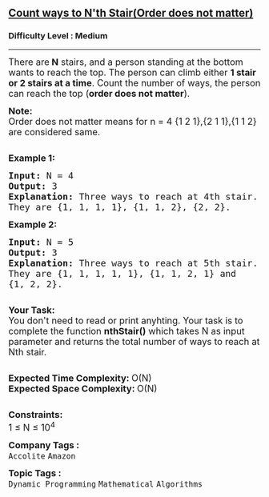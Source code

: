 <h2><a href="https://practice.geeksforgeeks.org/problems/count-ways-to-nth-stairorder-does-not-matter5639/1?utm_source=gfg&utm_medium=article&utm_campaign=bottom_sticky_on_article">Count ways to N'th Stair(Order does not matter)</a></h2><h3>Difficulty Level : Medium</h3><hr><div class="problems_problem_content__Xm_eO"><p><span style="font-size:18px">There are<strong> N</strong> stairs, and a person standing at the bottom wants to reach the top. The person can climb either <strong>1 stair or 2 stairs at a time</strong>. Count the number of ways, the person can reach the top (<strong>order does not matter</strong>).</span></p>

<p><span style="font-size:18px"><strong>Note:</strong><br>
Order does not matter means for n = 4 {1 2 1},{2 1 1},{1 1 2} are considered same.</span><br>
&nbsp;</p>

<p><span style="font-size:18px"><strong>Example 1:</strong></span></p>

<pre><span style="font-size:18px"><strong>Input: </strong>N =<strong> </strong>4
<strong>Output: </strong>3
<strong>Explanation:</strong>&nbsp;Three ways to reach at 4th stair.
They are {1, 1, 1, 1}, {1, 1, 2}, {2, 2}.</span>
</pre>

<p><span style="font-size:18px"><strong>Example 2:</strong></span></p>

<pre><span style="font-size:18px"><strong>Input: </strong>N = 5
<strong>Output: </strong>3
<strong>Explanation: </strong>Three ways to reach at 5th stair.
They are {1, 1, 1, 1, 1}, {1, 1, 2, 1} and
{1, 2, 2}.</span>
</pre>

<p><br>
<span style="font-size:18px"><strong>Your Task:</strong><br>
You don't need to read or print anyhting. Your task is to complete the function&nbsp;<strong>nthStair()</strong>&nbsp;which takes N as input parameter and returns the total number of ways to reach at Nth stair.</span><br>
&nbsp;</p>

<p><span style="font-size:18px"><strong>Expected Time Complexity:&nbsp;</strong>O(N)<br>
<strong>Expected Space Complexity:&nbsp;</strong>O(N)</span><br>
&nbsp;</p>

<p><span style="font-size:18px"><strong>Constraints:</strong><br>
1 ≤ N ≤ 10<sup>4</sup></span></p>
</div><p><span style=font-size:18px><strong>Company Tags : </strong><br><code>Accolite</code>&nbsp;<code>Amazon</code>&nbsp;<br><p><span style=font-size:18px><strong>Topic Tags : </strong><br><code>Dynamic Programming</code>&nbsp;<code>Mathematical</code>&nbsp;<code>Algorithms</code>&nbsp;